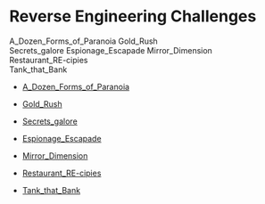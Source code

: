 # Reverse Engineering Challenges


A_Dozen_Forms_of_Paranoia  Gold_Rush         
Secrets_galore
Espionage_Escapade         Mirror_Dimension  
Restaurant_RE-cipies  
Tank_that_Bank

- [A_Dozen_Forms_of_Paranoia](./A_Dozen_Forms_of_Paranoia)

- [Gold_Rush](./Gold_Rush)

- [Secrets_galore](./Secrets_galore)

- [Espionage_Escapade](./Espionage_Escapade)

- [Mirror_Dimension](./Mirror_Dimension)

- [Restaurant_RE-cipies](./Restaurant_RE-cipies)

- [Tank_that_Bank](./Tank_that_Bank)